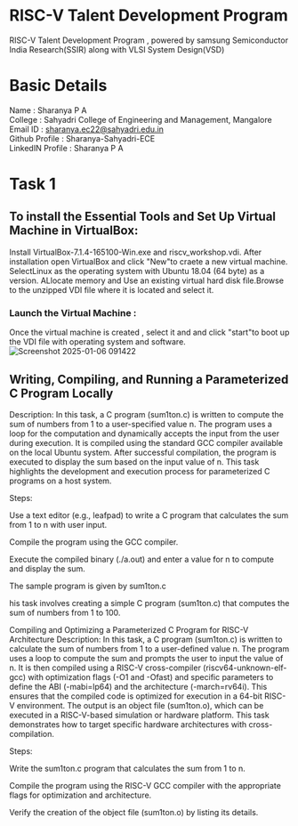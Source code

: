 # RISC-V Talent Development Program
RISC-V Talent Development Program , powered by samsung Semiconductor India Research(SSIR) along with VLSI System Design(VSD)
# Basic Details 
Name : Sharanya P A <br />
College : Sahyadri College of Engineering and Management, Mangalore <br />
Email ID : sharanya.ec22@sahyadri.edu.in <br />
Github Profile : Sharanya-Sahyadri-ECE <br />
LinkedIN Profile : Sharanya P A  <br />
# Task 1
## To install the Essential Tools and Set Up Virtual Machine in VirtualBox:
Install VirtualBox-7.1.4-165100-Win.exe and riscv_workshop.vdi. After installation open VirtualBox and click "New"to craete a new virtual machine. SelectLinux as the operating system with Ubuntu 18.04 (64 byte) as a version. ALlocate memory and Use an existing virtual hard disk file.Browse to the unzipped VDI file where it is located and select it.
### Launch the Virtual Machine :
Once the virtual machine is created , select it and and click "start"to boot up the VDI file with operating system and software.
![Screenshot 2025-01-06 091422](https://github.com/user-attachments/assets/8ce5fabf-94dc-4526-afa5-b25b9b9bec0f)
## Writing, Compiling, and Running a Parameterized C Program Locally
Description: In this task, a C program (sum1ton.c) is written to compute the sum of numbers from 1 to a user-specified value n. The program uses a loop for the computation and dynamically accepts the input from the user during execution. It is compiled using the standard GCC compiler available on the local Ubuntu system. After successful compilation, the program is executed to display the sum based on the input value of n. This task highlights the development and execution process for parameterized C programs on a host system.

Steps:

Use a text editor (e.g., leafpad) to write a C program that calculates the sum from 1 to n with user input.

Compile the program using the GCC compiler.

Execute the compiled binary (./a.out) and enter a value for n to compute and display the sum.

The sample program is given by sum1ton.c

his task involves creating a simple C program (sum1ton.c) that computes the sum of numbers from 1 to 100.

Compiling and Optimizing a Parameterized C Program for RISC-V Architecture
Description: In this task, a C program (sum1ton.c) is written to calculate the sum of numbers from 1 to a user-defined value n. The program uses a loop to compute the sum and prompts the user to input the value of n. It is then compiled using a RISC-V cross-compiler (riscv64-unknown-elf-gcc) with optimization flags (-O1 and -Ofast) and specific parameters to define the ABI (-mabi=lp64) and the architecture (-march=rv64i). This ensures that the compiled code is optimized for execution in a 64-bit RISC-V environment. The output is an object file (sum1ton.o), which can be executed in a RISC-V-based simulation or hardware platform. This task demonstrates how to target specific hardware architectures with cross-compilation.

Steps:

Write the sum1ton.c program that calculates the sum from 1 to n.

Compile the program using the RISC-V GCC compiler with the appropriate flags for optimization and architecture.

Verify the creation of the object file (sum1ton.o) by listing its details.

